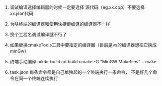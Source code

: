1. 调试编译选择编辑器的时候一定要选择 源代码（eg.xx.cpp）不要选择 xx.json代码 
2. 为啥终端的编译器和使用快捷键编译的编译器不一样
3. 换个工程名调试编译就不行了
4. 如果替换cmakeTools工具中要指定的编译器（目前是vs的编译器想把它换成minGw）



5. 终端手动编译
    mkdir build
    cd build
    cmake -G "MinGW Makefiles" ..
    make

6. task.json 每条命令都是自己单独起的一个终端执行一条命令， 不是好几个命令在同一个终端连续执行

